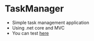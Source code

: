 # TaskManager
* Simple task management application
* Using .net core and MVC
* You can test [here](https://lit-beach-40238.herokuapp.com/)

